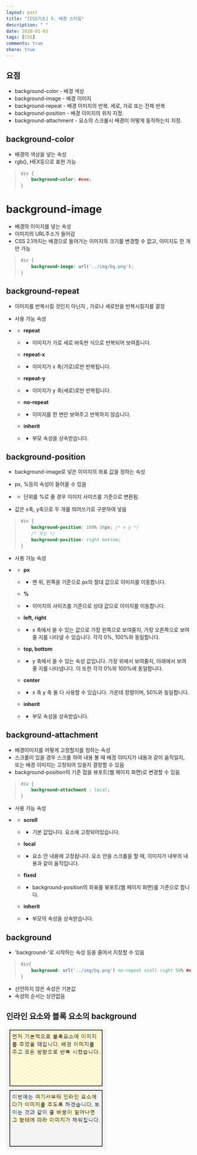 ```yaml
---
layout: post
title: "[CSS기초] 5. 배경 스타일"
description: " "
date: 2020-01-03
tags: [CSS]
comments: true
share: true
---
```


## 요점

- background-color - 배경 색상
- background-image - 배경 이미지
- background-repeat - 배경 이미지의 반복. 세로, 가로 또는 전체 반복
- background-position - 배경 이미지의 위치 지정.
- background-attachment - 요소의 스크롤시 배경이 어떻게 동작하는지 지정.

 

## background-color

- 배경의 색상을 넣는 속성
- rgb(), HEX등으로 표현 가능

> ```CSS
> div {
>     background-color: #eee;
> }
> ```

# background-image

- 배경의 이미지를 넣는 속성
- 이미지의 URL주소가 들어감
- CSS 2.1까지는 배경으로 들어가는 이미지의 크기를 변경할 수 없고, 이미지도 한 개만 가능

> ```CSS
> div {
>     background-image: url('../img/bg.png');
> }
> ```



## background-repeat

- 이미지를 반복시킬 것인지 아닌지 , 가로나 세로만을 반복시킬지를 결정

- 사용 가능 속성

- - **repeat**

  - - 이미지가 가로 세로 바둑판 식으로 반복되어 보여줍니다.

  - **repeat-x**

  - - 이미지가 x 축(가로)로만 반복됩니다.

  - **repeat-y**

  - - 이미지가 y 축(세로)로만 반복됩니다.

  - **no-repeat**

  - - 이미지를 한 번만 보여주고 반복하지 않습니다.

  - **inherit**

  - - 부모 속성을 상속받습니다.

 

## background-position

- background-image로 넣은 이미지의 좌표 값을 정하는 속성

- px, %등의 속성이 들어올 수 있음

- - 단위를 %로 줄 경우 이미지 사이즈를 기준으로 변환됨.

- 값은 x축, y축으로 두 개를 띄어쓰기로 구분하여 넣음

> ```CSS
> div {
>     background-position: 100% 16px; /* x y */
>     /* 또는 */
>     background-position: right bottom;
> }
> ```

- 사용 가능 속성

- - **px**

  - - 맨 위, 왼쪽을 기준으로 px의 절대 값으로 이미지를 이동합니다.

  - **%**

  - - 이미지의 사이즈를 기준으로 상대 값으로 이미지를 이동합니다.

  - **left, right**

  - - x 축에서 쓸 수 있는 값으로 가장 왼쪽으로 보여줄지, 가장 오른쪽으로 보여줄 지를 나타낼 수 있습니다. 각각 0%, 100%와 동일합니다.

  - **top, bottom**

  - - y 축에서 쓸 수 있는 속성 값입니다. 가장 위에서 보여줄지, 아래에서 보여줄 지를 나타냅니다. 이 또한 각각 0%와 100%에 동일합니다.

  - **center**

  - - x 축 y 축 둘 다 사용할 수 있습니다. 가운데 정렬이며, 50%와 동일합니다.

  - **inherit**

  - - 부모 속성을 상속받습니다.

 

## background-attachment

- 배경이미지를 어떻게 고정할지를 정하는 속성
- 스크롤이 있을 경우 스크롤 하여 내용 볼 때 배경 이미지가 내용과 같이 움직일지, 또는 배경 이미지는 고정되어 있을지 결정할 수 있음
- background-position의 기준 점을 뷰포트(웹 페이지 화면)로 변경할 수 있음

> ```CSS
> div {
>     background-attachment : local;
> }
> ```

- 사용 가능 속성

- - **scroll**

  - - 기본 값입니다. 요소에 고정되어있습니다.

  - **local**

  - - 요소 안 내용에 고정됩니다. 요소 안을 스크롤을 할 때, 이미지가 내부의 내용과 같이 움직입니다.

  - **fixed**

  - - background-position의 좌표를 뷰포트(웹 페이지 화면)를 기준으로 합니다.

  - **inherit**

  - - 부모의 속성을 상속받습니다.

 

## background

- 'background-'로 시작하는 속성 등을 줄여서 지정할 수 있음

> ```CSS
> div{
>     background: url('../img/bg.png') no-repeat scoll right 50% #eee;
> }
> ```

- 선언하지 않은 속성은 기본값
- 속성의 순서는 상관없음



## 인라인 요소와 블록 요소의 background

![image](images/background.png)